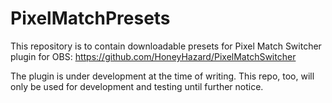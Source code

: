 # PixelMatchPresets
This repository is to contain downloadable presets for Pixel Match Switcher plugin for OBS:
https://github.com/HoneyHazard/PixelMatchSwitcher

The plugin is under development at the time of writing. This repo, too, will only be used for development and testing until further notice.
